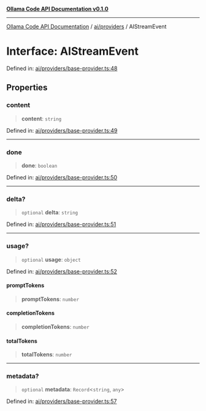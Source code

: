 [**Ollama Code API Documentation v0.1.0**](../../../README.md)

***

[Ollama Code API Documentation](../../../modules.md) / [ai/providers](../README.md) / AIStreamEvent

# Interface: AIStreamEvent

Defined in: [ai/providers/base-provider.ts:48](https://github.com/erichchampion/ollama-code/blob/9aa0d3d9efbf0acb3af45aa780c9b9fb1aaf7ce0/ollama-code/src/ai/providers/base-provider.ts#L48)

## Properties

### content

> **content**: `string`

Defined in: [ai/providers/base-provider.ts:49](https://github.com/erichchampion/ollama-code/blob/9aa0d3d9efbf0acb3af45aa780c9b9fb1aaf7ce0/ollama-code/src/ai/providers/base-provider.ts#L49)

***

### done

> **done**: `boolean`

Defined in: [ai/providers/base-provider.ts:50](https://github.com/erichchampion/ollama-code/blob/9aa0d3d9efbf0acb3af45aa780c9b9fb1aaf7ce0/ollama-code/src/ai/providers/base-provider.ts#L50)

***

### delta?

> `optional` **delta**: `string`

Defined in: [ai/providers/base-provider.ts:51](https://github.com/erichchampion/ollama-code/blob/9aa0d3d9efbf0acb3af45aa780c9b9fb1aaf7ce0/ollama-code/src/ai/providers/base-provider.ts#L51)

***

### usage?

> `optional` **usage**: `object`

Defined in: [ai/providers/base-provider.ts:52](https://github.com/erichchampion/ollama-code/blob/9aa0d3d9efbf0acb3af45aa780c9b9fb1aaf7ce0/ollama-code/src/ai/providers/base-provider.ts#L52)

#### promptTokens

> **promptTokens**: `number`

#### completionTokens

> **completionTokens**: `number`

#### totalTokens

> **totalTokens**: `number`

***

### metadata?

> `optional` **metadata**: `Record`\<`string`, `any`\>

Defined in: [ai/providers/base-provider.ts:57](https://github.com/erichchampion/ollama-code/blob/9aa0d3d9efbf0acb3af45aa780c9b9fb1aaf7ce0/ollama-code/src/ai/providers/base-provider.ts#L57)
